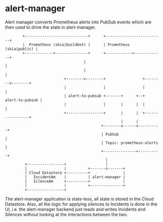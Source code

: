 # alert-manager

Alert manager converts Prometheus alerts into PubSub events which
are then used to drive the state in alert-manager.

```
        +-----------------------------+      +--------------------------+
        |  Prometheus (skia|buildbot) |      | Prometheus (skia|public) |
        +-------------+---------------+      +------------+-------------+
                                    |                                   |
                                    |                                   |
                           +--------v--------+                 +--------v--------+
                           |                 |                 |                 |
                           | alert-to-pubsub +-------+      +--+ alert-to-pubsub |
                           |                 |       |      |  |                 |
                           +-----------------+       |      |  +-----------------+
                                                     |      |
                                            +--------v------v----------+
                                            | PubSub                   |
                                            | Topic: prometheus-alerts |
                                            +---------------+----------+
                                              |
         +-----------------+                  |
         |                 |          +-------v-------+
         | Cloud Datastore <----------+               |
         |   IncidentAm    |          | alert-manager |
         |   SilenceAm     +---------->               |
         |                 |          +---------------+
         +-----------------+
```

The alert-manager application is state-less, all state is stored
in the Cloud Datastore. Also, all the logic for applying silences
to Incidents is done in the UI, i.e. the alert-manager backend
just reads and writes Incidents and Silences without looking at
the interactions between the two.
